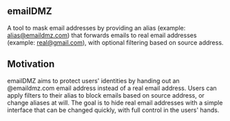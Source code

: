 ## emailDMZ

A tool to mask email addresses by providing an alias (example: alias@emaildmz.com) that forwards emails to real email addresses (example: real@gmail.com), with optional filtering based on source address.

## Motivation

emailDMZ aims to protect users' identities by handing out an @emaildmz.com email address instead of a real email address. Users can apply filters to their alias to block emails based on source address, or change aliases at will. The goal is to hide real email addresses with a simple interface that can be changed quickly, with full control in the users' hands.
